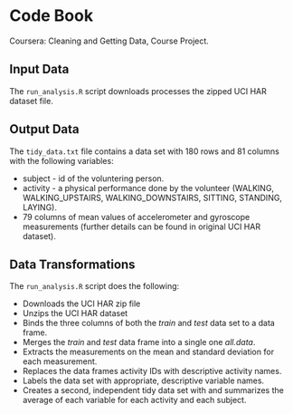 # Code Book

Coursera: Cleaning and Getting Data, Course Project.

## Input Data

The `run_analysis.R` script downloads processes the zipped UCI HAR dataset file.

## Output Data

The `tidy_data.txt` file contains a data set with 180 rows and 81 columns with the following variables:

* subject - id of the voluntering person.
* activity - a physical performance done by the volunteer (WALKING, WALKING_UPSTAIRS, WALKING_DOWNSTAIRS, SITTING, STANDING, LAYING).
* 79 columns of mean values of accelerometer and gyroscope measurements (further details can be found in original UCI HAR dataset).

## Data Transformations

The `run_analysis.R` script does the following:

* Downloads the UCI HAR zip file
* Unzips the UCI HAR dataset
* Binds the three columns of both the _train_ and _test_ data set to a data frame.
* Merges the _train_ and _test_ data frame into a single one _all.data_.
* Extracts the measurements on the mean and standard deviation for each measurement.
* Replaces the data frames activity IDs with descriptive activity names.
* Labels the data set with appropriate, descriptive variable names.
* Creates a second, independent tidy data set with and summarizes the average of each variable for each activity and each subject.